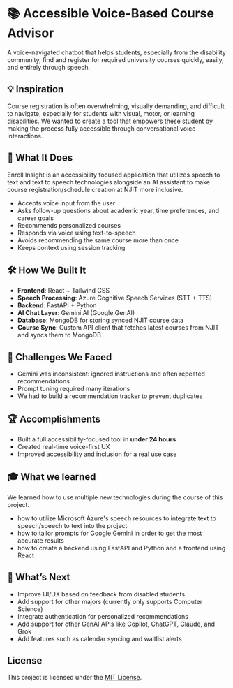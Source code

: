 # 📚 Accessible Voice-Based Course Advisor

A voice-navigated chatbot that helps students, especially from the disability community, find and register for required university courses quickly, easily, and entirely through speech.

## 💡 Inspiration

Course registration is often overwhelming, visually demanding, and difficult to navigate, especially for students with visual, motor, or learning disabilities. We wanted to create a tool that empowers these student by making the process fully accessible through conversational voice interactions.

## 🧠 What It Does

Enroll Insight is an accessibility focused application that utilizes speech to text and text to speech technologies alongside an AI assistant to make course registration/schedule creation at NJIT more inclusive.

- Accepts voice input from the user
- Asks follow-up questions about academic year, time preferences, and career goals
- Recommends personalized courses
- Responds via voice using text-to-speech
- Avoids recommending the same course more than once
- Keeps context using session tracking

## 🛠️ How We Built It

- **Frontend**: React + Tailwind CSS
- **Speech Processing**: Azure Cognitive Speech Services (STT + TTS)
- **Backend**: FastAPI + Python
- **AI Chat Layer**: Gemini AI (Google GenAI)
- **Database**: MongoDB for storing synced NJIT course data
- **Course Sync**: Custom API client that fetches latest courses from NJIT and syncs them to MongoDB

## 🚧 Challenges We Faced

- Gemini was inconsistent: ignored instructions and often repeated recommendations
- Prompt tuning required many iterations
- We had to build a recommendation tracker to prevent duplicates

## 🏆 Accomplishments

- Built a full accessibility-focused tool in **under 24 hours**
- Created real-time voice-first UX
- Improved accessibility and inclusion for a real use case

## 🎓 What we learned

We learned how to use multiple new technologies during the course of this project. 

- how to utilize Microsoft Azure's speech resources to integrate text to speech/speech to text into the project
- how to tailor prompts for Google Gemini in order to get the most accurate results
- how to create a backend using FastAPI and Python and a frontend using React

## 🔮 What’s Next

- Improve UI/UX based on feedback from disabled students
- Add support for other majors (currently only supports Computer Science)
- Integrate authentication for personalized recommendations
- Add support for other GenAI APIs like Copilot, ChatGPT, Claude, and Grok
- Add features such as calendar syncing and waitlist alerts

## License

This project is licensed under the [MIT License](LICENSE).
